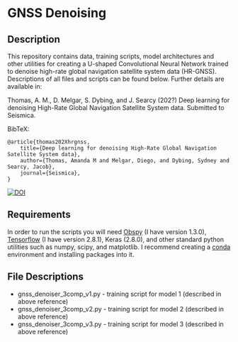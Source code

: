 # GNSS Denoising

## Description

This repository contains data, training scripts, model architectures and other utilities for creating a U-shaped Convolutional Neural Network trained to denoise high-rate global navigation satellite system data (HR-GNSS).  Descriptions of all files and scripts can be found below.  Further details are available in:

Thomas, A. M., D. Melgar, S. Dybing, and J. Searcy (202?) Deep learning for denoising High-Rate Global Navigation Satellite System data. Submitted to Seismica.

BibTeX:

    @article{thomas202Xhrgnss,
        title={Deep learning for denoising High-Rate Global Navigation Satellite System data},
        author={Thomas, Amanda M and Melgar, Diego, and Dybing, Sydney and Searcy, Jacob},
        journal={Seismica},
    }

[![DOI](https://zenodo.org/badge/DOI/10.5281/zenodo.4777132.svg)](https://doi.org/10.5281/zenodo.4777132)

## Requirements

In order to run the scripts you will need [Obspy](https://docs.obspy.org/) (I have version 1.3.0), [Tensorflow](https://www.tensorflow.org/) (I have version 2.8.1), Keras (2.8.0), and other standard python utilities such as numpy, scipy, and matplotlib.  I recommend creating a [conda](https://docs.conda.io/en/latest/) environment and installing packages into it.    

## File Descriptions
* gnss_denoiser_3comp_v1.py - training script for model 1 (described in above reference) 
* gnss_denoiser_3comp_v2.py - training script for model 2 (described in above reference) 
* gnss_denoiser_3comp_v3.py - training script for model 3 (described in above reference) 

